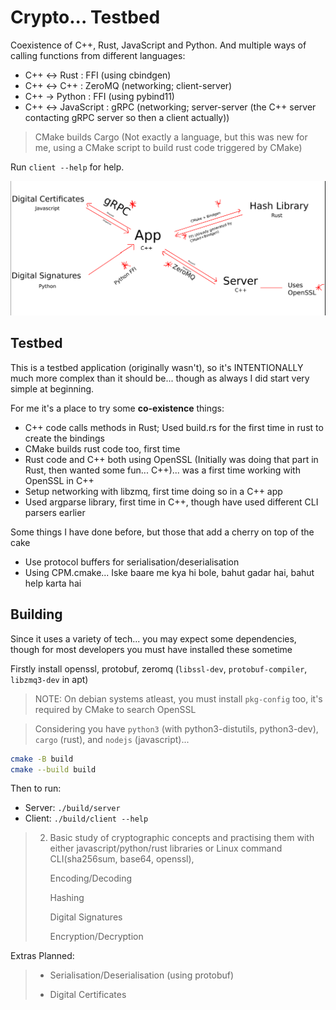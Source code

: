 # Crypto... Testbed

Coexistence of C++, Rust, JavaScript and Python.
And multiple ways of calling functions from different languages:

* C++ <-> Rust : FFI (using cbindgen)
* C++ <-> C++  : ZeroMQ (networking; client-server)
* C++ -> Python : FFI (using pybind11)
* C++ <-> JavaScript : gRPC (networking; server-server (the C++ server contacting gRPC server so then a client actually))

> CMake builds Cargo (Not exactly a language, but this was new for me, using a CMake script to build rust code triggered by CMake)

Run `client --help` for help.

![Design Plan](design.png)

## Testbed

This is a testbed application (originally wasn't), so it's INTENTIONALLY much more complex than it should be... though as always I did start very simple at beginning.

For me it's a place to try some **co-existence** things:

* C++ code calls methods in Rust; Used build.rs for the first time in rust to create the bindings
* CMake builds rust code too, first time
* Rust code and C++ both using OpenSSL (Initially was doing that part in Rust, then wanted some fun... C++)... was a first time working with OpenSSL in C++
* Setup networking with libzmq, first time doing so in a C++ app
* Used argparse library, first time in C++, though have used different CLI parsers earlier

Some things I have done before, but those that add a cherry on top of the cake
* Use protocol buffers for serialisation/deserialisation
* Using CPM.cmake... Iske baare me kya hi bole, bahut gadar hai, bahut help karta hai

## Building

Since it uses a variety of tech... you may expect some dependencies, though for most developers you must have installed these sometime

Firstly install openssl, protobuf, zeromq (`libssl-dev`, `protobuf-compiler`, `libzmq3-dev` in apt)

> NOTE: On debian systems atleast, you must install `pkg-config` too, it's required by CMake to search OpenSSL

> Considering you have `python3` (with python3-distutils, python3-dev), `cargo` (rust), and `nodejs` (javascript)... 

```sh
cmake -B build
cmake --build build
```

Then to run:
* Server: `./build/server`
* Client: `./build/client --help`

> 2. Basic study of cryptographic concepts and practising them with either javascript/python/rust libraries or Linux command CLI(sha256sum, base64, openssl),
>
>    Encoding/Decoding
>
>    Hashing
>
>    Digital Signatures
>
>    Encryption/Decryption
>

Extras Planned:
> * Serialisation/Deserialisation (using protobuf)
>
> * Digital Certificates

